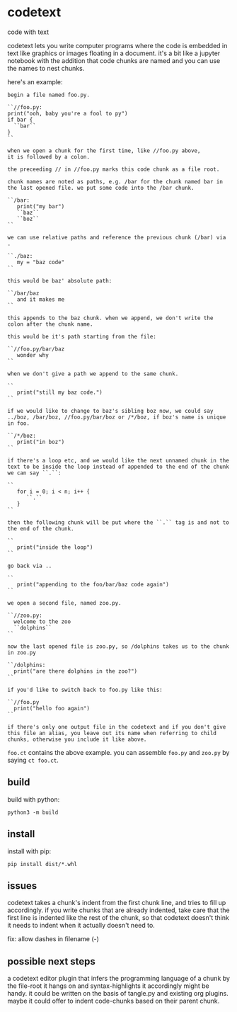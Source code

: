 # codetext

code with text

codetext lets you write computer programs where the code is
embedded in text like graphics or images floating in a document. it's
a bit like a jupyter notebook with the addition that code chunks are
named and you can use the names to nest chunks.

here's an example:

```
begin a file named foo.py.

``//foo.py:
print("ooh, baby you're a fool to py") 
if bar {
  ``bar``
}
``

when we open a chunk for the first time, like //foo.py above,
it is followed by a colon.

the preceeding // in //foo.py marks this code chunk as a file root.

chunk names are noted as paths, e.g. /bar for the chunk named bar in
the last opened file. we put some code into the /bar chunk.

``/bar:
   print("my bar")
   ``baz``
   ``boz``
``

we can use relative paths and reference the previous chunk (/bar) via .

``./baz:
   my = "baz code"
``

this would be baz' absolute path:

``/bar/baz
   and it makes me 
``

this appends to the baz chunk. when we append, we don't write the
colon after the chunk name.

this would be it's path starting from the file:

``//foo.py/bar/baz
   wonder why
``

when we don't give a path we append to the same chunk.

``
   print("still my baz code.")
``

if we would like to change to baz's sibling boz now, we could say
../boz, /bar/boz, //foo.py/bar/boz or /*/boz, if boz's name is unique
in foo.

``/*/boz:
   print("in boz")
``

if there's a loop etc, and we would like the next unnamed chunk in the
text to be inside the loop instead of appended to the end of the chunk
we can say ``.``:

``
   for i = 0; i < n; i++ {
      ``.``
   }
``

then the following chunk will be put where the ``.`` tag is and not to
the end of the chunk.

``
   print("inside the loop")
``

go back via ..

``
   print("appending to the foo/bar/baz code again")
``

we open a second file, named zoo.py.

``//zoo.py:
  welcome to the zoo
  ``dolphins``
``

now the last opened file is zoo.py, so /dolphins takes us to the chunk in zoo.py

``/dolphins:
  print("are there dolphins in the zoo?")
``

if you'd like to switch back to foo.py like this:

``//foo.py
  print("hello foo again")
``

if there's only one output file in the codetext and if you don't give
this file an alias, you leave out its name when referring to child
chunks, otherwise you include it like above.

```

`foo.ct` contains the above example. you can assemble `foo.py` and
`zoo.py` by saying `ct foo.ct`.

## build

build with python:

```
python3 -m build
```

## install

install with pip:

```
pip install dist/*.whl
```

## issues

codetext takes a chunk's indent from the first chunk line, and tries
to fill up accordingly. if you write chunks that are already indented,
take care that the first line is indented like the rest of the chunk,
so that codetext doesn't think it needs to indent when it actually
doesn't need to.

fix: allow dashes in filename (-)

## possible next steps

a codetext editor plugin that infers the programming language
of a chunk by the file-root it hangs on and syntax-highlights
it accordingly might be handy. it could be written on the basis of
tangle.py and existing org plugins. maybe it could offer to indent
code-chunks based on their parent chunk.